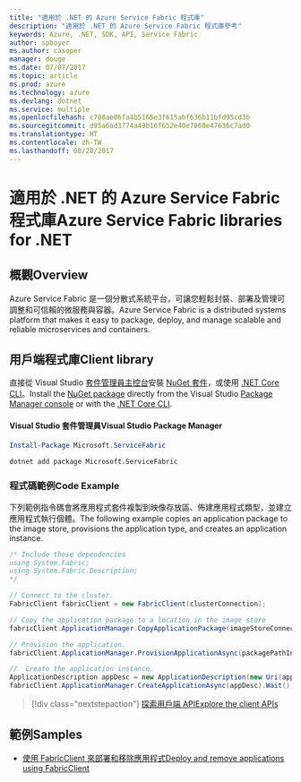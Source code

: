 ```yaml
---
title: "適用於 .NET 的 Azure Service Fabric 程式庫"
description: "適用於 .NET 的 Azure Service Fabric 程式庫參考"
keywords: Azure, .NET, SDK, API, Service Fabric
author: spboyer
ms.author: casoper
manager: douge
ms.date: 07/07/2017
ms.topic: article
ms.prod: azure
ms.technology: azure
ms.devlang: dotnet
ms.service: multiple
ms.openlocfilehash: c708ae06fa4b5165e3f615abf636b11bfd95cd3b
ms.sourcegitcommit: d95a6ad3774a49b16f652e40e7860e47636c7ad0
ms.translationtype: HT
ms.contentlocale: zh-TW
ms.lasthandoff: 08/28/2017
---
```

# <a name="azure-service-fabric-libraries-for-net"></a><span data-ttu-id="c8e52-104">適用於 .NET 的 Azure Service Fabric 程式庫</span><span class="sxs-lookup"><span data-stu-id="c8e52-104">Azure Service Fabric libraries for .NET</span></span>

## <a name="overview"></a><span data-ttu-id="c8e52-105">概觀</span><span class="sxs-lookup"><span data-stu-id="c8e52-105">Overview</span></span>

<span data-ttu-id="c8e52-106">Azure Service Fabric 是一個分散式系統平台，可讓您輕鬆封裝、部署及管理可調整和可信賴的微服務與容器。</span><span class="sxs-lookup"><span data-stu-id="c8e52-106">Azure Service Fabric is a distributed systems platform that makes it easy to package, deploy, and manage scalable and reliable microservices and containers.</span></span>

## <a name="client-library"></a><span data-ttu-id="c8e52-107">用戶端程式庫</span><span class="sxs-lookup"><span data-stu-id="c8e52-107">Client library</span></span>

<span data-ttu-id="c8e52-108">直接從 Visual Studio [套件管理員主控台][PackageManager]安裝 [NuGet 套件](https://www.nuget.org/packages/Microsoft.ServiceFabric)，或使用 [.NET Core CLI][DotNetCLI]。</span><span class="sxs-lookup"><span data-stu-id="c8e52-108">Install the [NuGet package](https://www.nuget.org/packages/Microsoft.ServiceFabric) directly from the Visual Studio [Package Manager console][PackageManager] or with the [.NET Core CLI][DotNetCLI].</span></span>

#### <a name="visual-studio-package-manager"></a><span data-ttu-id="c8e52-109">Visual Studio 套件管理員</span><span class="sxs-lookup"><span data-stu-id="c8e52-109">Visual Studio Package Manager</span></span>

```powershell
Install-Package Microsoft.ServiceFabric
```

```bash
dotnet add package Microsoft.ServiceFabric
```

### <a name="code-example"></a><span data-ttu-id="c8e52-110">程式碼範例</span><span class="sxs-lookup"><span data-stu-id="c8e52-110">Code Example</span></span>

<span data-ttu-id="c8e52-111">下列範例指令碼會將應用程式套件複製到映像存放區、佈建應用程式類型，並建立應用程式執行個體。</span><span class="sxs-lookup"><span data-stu-id="c8e52-111">The following example copies an application package to the image store, provisions the application type, and creates an application instance.</span></span>

```csharp
/* Include these dependencies
using System.Fabric;
using System.Fabric.Description;
*/

// Connect to the cluster.
FabricClient fabricClient = new FabricClient(clusterConnection);

// Copy the application package to a location in the image store
fabricClient.ApplicationManager.CopyApplicationPackage(imageStoreConnectionString, packagePath, packagePathInImageStore);

// Provision the application.
fabricClient.ApplicationManager.ProvisionApplicationAsync(packagePathInImageStore).Wait();

//  Create the application instance.
ApplicationDescription appDesc = new ApplicationDescription(new Uri(appName), appType, appVersion);
fabricClient.ApplicationManager.CreateApplicationAsync(appDesc).Wait();
```

> [!div class="nextstepaction"]
> [<span data-ttu-id="c8e52-112">探索用戶端 API</span><span class="sxs-lookup"><span data-stu-id="c8e52-112">Explore the client APIs</span></span>](/dotnet/api/overview/azure/servicefabric/client)

## <a name="samples"></a><span data-ttu-id="c8e52-113">範例</span><span class="sxs-lookup"><span data-stu-id="c8e52-113">Samples</span></span>

* [<span data-ttu-id="c8e52-114">使用 FabricClient 來部署和移除應用程式</span><span class="sxs-lookup"><span data-stu-id="c8e52-114">Deploy and remove applications using FabricClient</span></span>](https://docs.microsoft.com/en-us/azure/service-fabric/service-fabric-deploy-remove-applications-fabricclient)

[PackageManager]: https://docs.microsoft.com/nuget/tools/package-manager-console
[DotNetCLI]: https://docs.microsoft.com/en-us/dotnet/core/tools/dotnet-add-package
